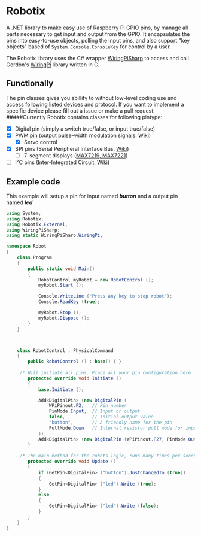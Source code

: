 Robotix
=======

A .NET library to make easy use of Raspberry Pi GPIO pins, by manage all parts necessary to get input and output from the GPIO.
It encapsulates the pins into easy-to-use objects, polling the input pins, and also support "key objects" based of  `System.Console.ConsoleKey` for control by a user.

The Robotix library uses the C# wrapper [WiringPiSharp](https://github.com/monkcs/WiringPiSharp) to access and call Gordon's [WiringPi](http://wiringpi.com "WiringPi homepage") library written in C.

Functionally
------------
The pin classes gives you abillity to without low-level coding use and access following listed devices and protocol. If you want to implement a specific device please fill out a issue or make a pull request.
#####Currently Robotix contains classes for following pintype:

- [x] Digital pin (simply a switch true/false, or input true/false)
- [x] PWM pin (output pulse-width modulation signals. [Wiki](https://en.wikipedia.org/wiki/Pulse-width_modulation))
  - [x] Servo control
- [x] SPI pins (Serial Peripheral Interface Bus. [Wiki](https://en.wikipedia.org/wiki/Serial_Peripheral_Interface_Bus))
  - [ ] 7-segment displays ([MAX7219, MAX7221](https://www.maximintegrated.com/en/products/power/display-power-control/MAX7221.html))
- [ ] I²C pins (Inter-Integrated Circuit. [Wiki](https://en.wikipedia.org/wiki/I%C2%B2C))

Example code
------------

This example will setup a pin for input named __*button*__ and a output pin named __*led*__

```C#
using System;
using Robotix;
using Robotix.External;
using WiringPiSharp;
using static WiringPiSharp.WiringPi;

namespace Robot
{
	class Program
	{
		public static void Main() 
		{
			RobotControl myRobot = new RobotControl ();
			myRobot.Start ();

			Console.WriteLine ("Press any key to stop robot");
			Console.ReadKey (true);

			myRobot.Stop ();
			myRobot.Dispose ();
		}
	}



	class RobotControl : PhysicalCommand
	{
		public RobotControl () : base() { }
		
     /* Will initiate all pins. Place all your pin configuration here. */
		protected override void Initiate ()
		{
			base.Initiate ();

			Add<DigitalPin> (new DigitalPin (
				WPiPinout.P2,   // Pin number
				PinMode.Input,  // Input or output
				false,          // Initial output value
				"button",       // A friendly name for the pin
				PullMode.Down   // Internal resistor pull mode for input pins
			));
			Add<DigitalPin> (new DigitalPin (WPiPinout.P27, PinMode.Output, false, "led", PullMode.Off));
		}
		
     /* The main method for the robots logic, runs many times per second */
		protected override void Update ()
		{
			if (GetPin<DigitalPin> ("button").JustChangedTo (true))
			{
				GetPin<DigitalPin> ("led").Write (true);
			} 
			else
			{
				GetPin<DigitalPin> ("led").Write (false);
			}
		}
	}
}
```
